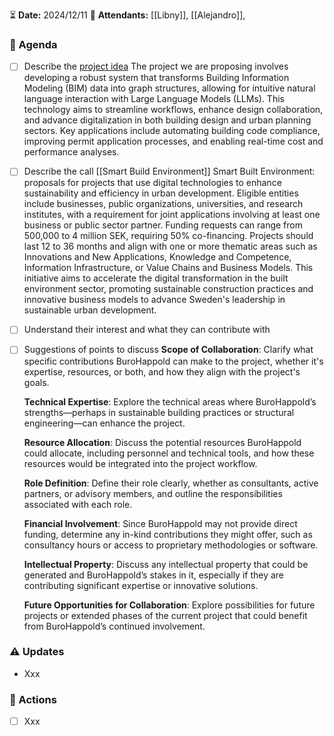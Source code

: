 ⏳ **Date:** 2024/12/11
👩 **Attendants:** [[Libny]], [[Alejandro]], 

### 📃 Agenda

- [ ] Describe the [project idea](https://docs.google.com/document/d/18rs04aNBXg9iPkO8oGxhLr7NpN5W98gymZ3AQvNqzNc/edit?usp=drive_link)
	The project we are proposing involves developing a robust system that transforms Building Information Modeling (BIM) data into graph structures, allowing for intuitive natural language interaction with Large Language Models (LLMs). This technology aims to streamline workflows, enhance design collaboration, and advance digitalization in both building design and urban planning sectors. Key applications include automating building code compliance, improving permit application processes, and enabling real-time cost and performance analyses. 
- [ ] Describe the call [[Smart Build Environment]]
	Smart Built Environment: proposals for projects that use digital technologies to enhance sustainability and efficiency in urban development. Eligible entities include businesses, public organizations, universities, and research institutes, with a requirement for joint applications involving at least one business or public sector partner. Funding requests can range from 500,000 to 4 million SEK, requiring 50% co-financing. Projects should last 12 to 36 months and align with one or more thematic areas such as Innovations and New Applications, Knowledge and Competence, Information Infrastructure, or Value Chains and Business Models. This initiative aims to accelerate the digital transformation in the built environment sector, promoting sustainable construction practices and innovative business models to advance Sweden's leadership in sustainable urban development.
- [ ] Understand their interest and what they can contribute with
- [ ] Suggestions of points to discuss
	**Scope of Collaboration**: Clarify what specific contributions BuroHappold can make to the project, whether it's expertise, resources, or both, and how they align with the project's goals.
	
	**Technical Expertise**: Explore the technical areas where BuroHappold’s strengths—perhaps in sustainable building practices or structural engineering—can enhance the project.
	
	**Resource Allocation**: Discuss the potential resources BuroHappold could allocate, including personnel and technical tools, and how these resources would be integrated into the project workflow.
	
    **Role Definition**: Define their role clearly, whether as consultants, active partners, or advisory members, and outline the responsibilities associated with each role.
    
    **Financial Involvement**: Since BuroHappold may not provide direct funding, determine any in-kind contributions they might offer, such as consultancy hours or access to proprietary methodologies or software.
    
    **Intellectual Property**: Discuss any intellectual property that could be generated and BuroHappold’s stakes in it, especially if they are contributing significant expertise or innovative solutions.
    
    **Future Opportunities for Collaboration**: Explore possibilities for future projects or extended phases of the current project that could benefit from BuroHappold’s continued involvement.

### ⚠️ Updates

- Xxx

### 🚀 Actions

- [ ] Xxx